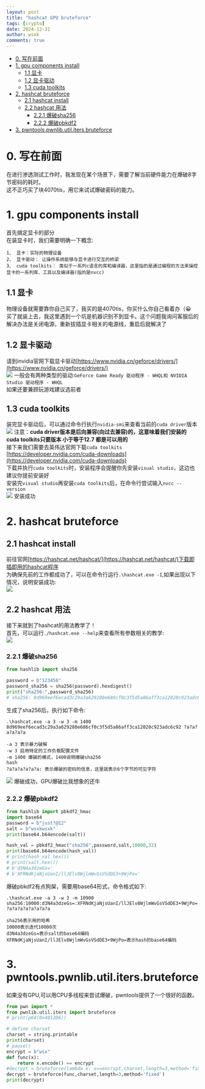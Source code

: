 ```yaml
---
layout: post
title: "hashcat GPU bruteforce"
tags: [crypto]
date: 2024-12-31
author: wsxk
comments: true
---
```


- [0. 写在前面](#0-写在前面)
- [1. gpu components install](#1-gpu-components-install)
  - [1.1 显卡](#11-显卡)
  - [1.2 显卡驱动](#12-显卡驱动)
  - [1.3 cuda toolkits](#13-cuda-toolkits)
- [2. hashcat bruteforce](#2-hashcat-bruteforce)
  - [2.1 hashcat install](#21-hashcat-install)
  - [2.2 hashcat 用法](#22-hashcat-用法)
    - [2.2.1 爆破sha256](#221-爆破sha256)
    - [2.2.2 爆破pbkdf2](#222-爆破pbkdf2)
- [3. pwntools.pwnlib.util.iters.bruteforce](#3-pwntoolspwnlibutilitersbruteforce)


# 0. 写在前面<br>
在进行渗透测试工作时，我发现在某个场景下，需要了解当前硬件能力在爆破8字节密码的耗时。<br>
这不正巧买了块4070tis，用它来试试爆破密码的能力。<br>

# 1. gpu components install<br>
首先搞定显卡的部分<br>
在装显卡时，我们需要明确一下概念:<br>
```
1、 显卡：实际的物理设备
2、 显卡驱动： 让操作系统能够与显卡进行交互的桥梁
3、 cuda toolkits： 类似于一系列c语言的库和编译器，这里指的是通过编程的方法来操控显卡的一系列库、工具以及编译器(指的是nvcc)
```

## 1.1 显卡<br>
物理设备就需要靠你自己买了，我买的是4070tis，你买什么你自己看着办（😀<br>
买了就装上去，我这里遇到一个坑是机器识别不到显卡。这个问题我询问客服后的解决办法是关闭电源，重新拔插显卡相关的电源线，重启后就解决了<br>

## 1.2 显卡驱动<br>
请到invidia官网下载显卡驱动[https://www.nvidia.cn/geforce/drivers/](https://www.nvidia.cn/geforce/drivers/)<br>
![](https://raw.githubusercontent.com/wsxk/wsxk_pictures/main/2024-9-25/20241225210039.png)
一般会有两种类型的驱动:`GeForce Game Ready 驱动程序 - WHQL和 NVIDIA Studio 驱动程序 - WHQL`<br>
如果还要兼顾玩游戏建议选前者<br>

## 1.3 cuda toolkits<br>
装完显卡驱动后，可以通过命令行执行`nvidia-smi`来查看当前的`cuda driver`版本<br>
![](https://raw.githubusercontent.com/wsxk/wsxk_pictures/main/2024-9-25/20241225210029.png)
注意：**cuda driver版本是后向兼容(向过去兼容)的，这意味着我们安装的cuda toolkits只要版本 小于等于12.7 都是可以用的**<br>
接下来我们需要去英伟达官网下载`cuda toolkits`<br>
[https://developer.nvidia.com/cuda-downloads](https://developer.nvidia.com/cuda-downloads)<br>
下载并执行`cuda toolkits`时，安装程序会提醒你先安装`visual studio`，这边也建议你提前安装好<br>
安装完`visual studio`再安装`cuda toolkits`后，在命令行尝试输入`nvcc --version`<br>
![](https://raw.githubusercontent.com/wsxk/wsxk_pictures/main/2024-9-25/20241225210441.png)
安装成功<br>



# 2. hashcat bruteforce<br>
## 2.1 hashcat install<br>
前往官网[https://hashcat.net/hashcat/](https://hashcat.net/hashcat/)下载即插即用的hashcat程序<br>
为确保先前的工作都成功了，可以在命令行运行`.\hashcat.exe -I`,如果出现以下情况，说明安装成功:<br>
![](https://raw.githubusercontent.com/wsxk/wsxk_pictures/main/2024-9-25/20241225210712.png)

## 2.2 hashcat 用法<br>
接下来就到了hashcat的用法教学了！<br>
首先，可以运行`./hashcat.exe --help`来查看所有参数相关的教学:<br>
![](https://raw.githubusercontent.com/wsxk/wsxk_pictures/main/2024-9-25/20241225212807.png)

### 2.2.1 爆破sha256<br>
```python
from hashlib import sha256

password = b"123456"
password_sha256 = sha256(password).hexdigest()
print("sha256:",password_sha256)
# sha256: 8d969eef6ecad3c29a3a629280e686cf0c3f5d5a86aff3ca12020c923adc6c92
```
生成了sha256后，执行如下命令:<br>

``` 
.\hashcat.exe -a 3 -w 3 -m 1400 8d969eef6ecad3c29a3a629280e686cf0c3f5d5a86aff3ca12020c923adc6c92 ?a?a?a?a?a?a

-a 3 表示暴力破解
-w 3 启用特定的工作负载配置文件
-m 1400 爆破的模式，1400说明爆破sha256
hash
?a?a?a?a?a?a: 表示爆破的密码的信息，这里就表示6个字节的可见字符
```
![](https://raw.githubusercontent.com/wsxk/wsxk_pictures/main/2024-9-25/20241225213147.png)
爆破成功，GPU爆破比我想象的还牛<br>

### 2.2.2 爆破pbkdf2<br>
```python
from hashlib import pbkdf2_hmac
import base64
password = b"just?@12"
salt = b"wsxkwsxk"
print(base64.b64encode(salt))

hash_val = pbkdf2_hmac("sha256",password,salt,10000,32)
print(base64.b64encode(hash_val))
# print(hash_val.hex())
# print(salt.hex())
# b'd3N4a3dzeGs='
# b'XFRNdKjaNjsUanI/llJElv8WjlmWvGsVSdDE3+9WjPo='
```
爆破pbkdf2有点狗屎，需要用base64形式，命令格式如下:<br>
```
.\hashcat.exe -a 3 -w 3 -m 10900 sha256:10000:d3N4a3dzeGs=:XFRNdKjaNjsUanI/llJElv8WjlmWvGsVSdDE3+9WjPo=  ?a?a?a?a?a?a?a?a 

sha256表示用的哈希
10000表示迭代10000次
d3N4a3dzeGs=表示salt的base64编码
XFRNdKjaNjsUanI/llJElv8WjlmWvGsVSdDE3+9WjPo=表示hash的base64编码
```

# 3. pwntools.pwnlib.util.iters.bruteforce<br>
如果没有GPU,可以用CPU多线程来尝试爆破，pwntools提供了一个很好的函数。<br>
 
```python
from pwn import *
from pwnlib.util.iters import bruteforce
# print(p64(0x4012D6))

# define charset
charset = string.printable
print(charset)
# pause()
encrypt = b"wsx"
def func(x):
    return x.encode() == encrypt
#decrypt = bruteforce(lambda x: x==encrypt,charset,length=3,method='fixed')
decrypt = bruteforce(func,charset,length=3,method='fixed')
print(decrypt)
```

<!-- Google tag (gtag.js) -->
<script async src="https://www.googletagmanager.com/gtag/js?id=G-C22S5YSYL7"></script>
<script>
  window.dataLayer = window.dataLayer || [];
  function gtag(){dataLayer.push(arguments);}
  gtag('js', new Date());

  gtag('config', 'G-C22S5YSYL7');
</script>